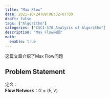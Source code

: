 ```yaml
---
title: "Max Flow"
date: 2021-10-24T09:06:32-07:00
draft: false
tags: ["Algorithm"]
categories: ["CSCI-570 Analysis of Algorithm"]
description: "Max Flow问题"
math:
  enable: true
---
```


这篇文章介绍了Max Flow问题  

<!--more-->
## Problem Statement
定义：  
**Flow Network**：$G=(E, V)$



